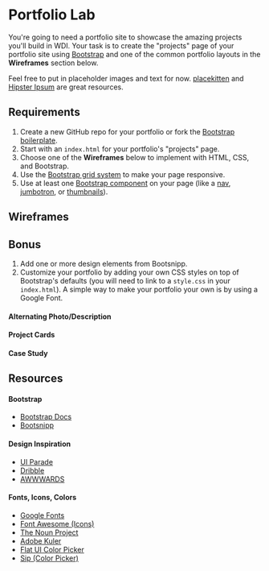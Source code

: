 # Portfolio Lab

You're going to need a portfolio site to showcase the amazing projects you'll build in WDI. Your task is to create the "projects" page of your portfolio site using [Bootstrap](http://getbootstrap.com/css) and one of the common portfolio layouts in the **Wireframes** section below.

Feel free to put in placeholder images and text for now. [placekitten](http://placekitten.com/) and [Hipster Ipsum](http://hipsum.co/) are great resources.

## Requirements
  1. Create a new GitHub repo for your portfolio or fork the [Bootstrap boilerplate](https://github.com/sf-wdi-19-20/staging-modules/tree/master/w1_d2_2_bootstrap_css/bootstrap_boilerplate).
  2. Start with an `index.html` for your portfolio's "projects" page.
  3. Choose one of the **Wireframes** below to implement with HTML, CSS, and Bootstrap.
  4. Use the [Bootstrap grid system](http://getbootstrap.com/css/#grid) to make your page responsive.
  5. Use at least one [Bootstrap component](http://getbootstrap.com/components) on your page (like a [nav](http://getbootstrap.com/components/#nav), [jumbotron](http://getbootstrap.com/components/#jumbotron), or [thumbnails](http://getbootstrap.com/components/#thumbnails-custom-content)).

## Wireframes

## Bonus
  1. Add one or more design elements from Bootsnipp.
  2. Customize your portfolio by adding your own CSS styles on top of Bootstrap's defaults (you will need to link to a `style.css` in your `index.html`). A simple way to make your portfolio your own is by using a Google Font.

#### Alternating Photo/Description

#### Project Cards

#### Case Study

## Resources

#### Bootstrap
  * [Bootstrap Docs](http://getbootstrap.com/css)
  * [Bootsnipp](http://bootsnipp.com)

#### Design Inspiration
  * [UI Parade](http://www.uiparade.com)
  * [Dribble](https://dribbble.com)
  * [AWWWARDS](http://www.awwwards.com/websites/portfolio)

#### Fonts, Icons, Colors
  * [Google Fonts](https://www.google.com/fonts)
  * [Font Awesome (Icons)](http://fortawesome.github.io/Font-Awesome/icons)
  * [The Noun Project](https://thenounproject.com)
  * [Adobe Kuler](https://color.adobe.com/explore/newest)
  * [Flat UI Color Picker](http://www.flatuicolorpicker.com)
  * [Sip (Color Picker)](https://itunes.apple.com/us/app/sip/id507257563)
